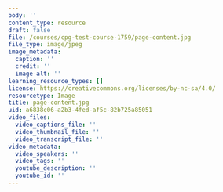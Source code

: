 ```yaml
---
body: ''
content_type: resource
draft: false
file: /courses/cpg-test-course-1759/page-content.jpg
file_type: image/jpeg
image_metadata:
  caption: ''
  credit: ''
  image-alt: ''
learning_resource_types: []
license: https://creativecommons.org/licenses/by-nc-sa/4.0/
resourcetype: Image
title: page-content.jpg
uid: a6838c06-a2b3-4fed-af5c-82b725a85051
video_files:
  video_captions_file: ''
  video_thumbnail_file: ''
  video_transcript_file: ''
video_metadata:
  video_speakers: ''
  video_tags: ''
  youtube_description: ''
  youtube_id: ''
---
```

